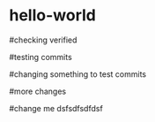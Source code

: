 # hello-world
#checking verified 

#testing commits

#changing something to test commits

#more changes

#change me dsfsdfsdfdsf
